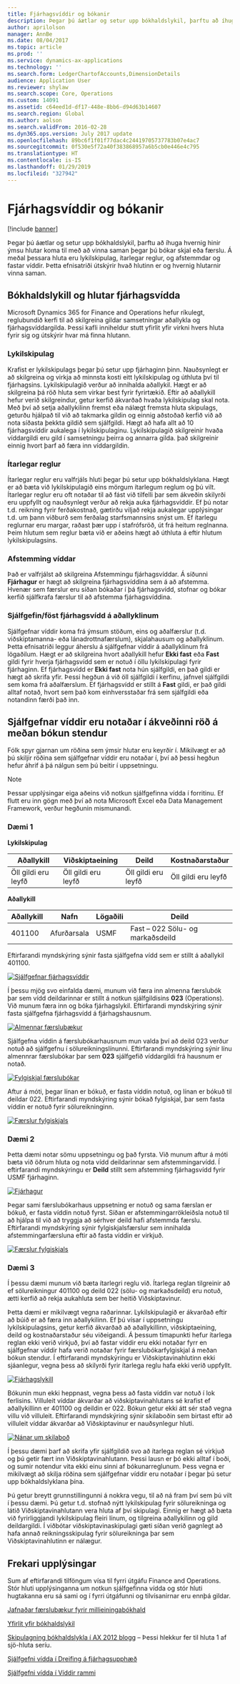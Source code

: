```yaml
---
title: Fjárhagsvíddir og bókanir
description: Þegar þú áætlar og setur upp bókhaldslykil, þarftu að íhuga hvernig hinir ýmsu hlutar koma til með að vinna saman þegar þú bókar skjal eða færslu. Á meðal þessara hluta eru lykilskipulag, ítarlegar reglur, og afstemmdar og fastar víddir. Þetta efnisatriði útskýrir hvað hlutinn er og hvernig hlutarnir vinna saman.
author: aprilolson
manager: AnnBe
ms.date: 08/04/2017
ms.topic: article
ms.prod: ''
ms.service: dynamics-ax-applications
ms.technology: ''
ms.search.form: LedgerChartofAccounts,DimensionDetails
audience: Application User
ms.reviewer: shylaw
ms.search.scope: Core, Operations
ms.custom: 14091
ms.assetid: c64eed1d-df17-448e-8bb6-d94d63b14607
ms.search.region: Global
ms.author: aolson
ms.search.validFrom: 2016-02-28
ms.dyn365.ops.version: July 2017 update
ms.openlocfilehash: 89bc6f1f01f77dac4c24419705737783b07e4ac7
ms.sourcegitcommit: 0f530e5f72a40f383868957a6b5cb0e446e4c795
ms.translationtype: HT
ms.contentlocale: is-IS
ms.lasthandoff: 01/29/2019
ms.locfileid: "327942"
---
```

# <a name="financial-dimensions-and-posting"></a>Fjárhagsvíddir og bókanir 

[!include [banner](../includes/banner.md)]

Þegar þú áætlar og setur upp bókhaldslykil, þarftu að íhuga hvernig hinir ýmsu hlutar koma til með að vinna saman þegar þú bókar skjal eða færslu. Á meðal þessara hluta eru lykilskipulag, ítarlegar reglur, og afstemmdar og fastar víddir. Þetta efnisatriði útskýrir hvað hlutinn er og hvernig hlutarnir vinna saman.

## <a name="chart-of-accounts-and-financial-dimension-components"></a>Bókhaldslykill og hlutar fjárhagsvídda

Microsoft Dynamics 365 for Finance and Operations hefur ríkulegt, reglubundið kerfi til að skilgreina gildar samsetningar aðallykla og fjárhagsvíddargilda. Þessi kafli inniheldur stutt yfirlit yfir virkni hvers hluta fyrir sig og útskýrir hvar má finna hlutann.

### <a name="account-structures"></a>Lykilskipulag

Krafist er lykilskipulags þegar þú setur upp fjárhaginn þinn. Nauðsynlegt er að skilgreina og virkja að minnsta kosti eitt lykilskipulag og úthluta því til fjárhagsins. Lykilskipulagið verður að innihalda aðallykil. Hægt er að skilgreina þá röð hluta sem virkar best fyrir fyrirtækið. Eftir að aðallykill hefur verið skilgreindur, getur kerfið ákvarðað hvaða lykilskipulag skal nota. Með því að setja aðallykilinn fremst eða nálægt fremsta hluta skipulags, geturðu hjálpað til við að takmarka gildin og einnig aðstoðað kerfið við að nota síðasta þekkta gildið sem sjálfgildi. Hægt að hafa allt að 10 fjárhagsvíddir aukalega í lykilskipulaginu. Lykilskipulagið skilgreinir hvaða víddargildi eru gild í samsetningu þeirra og annarra gilda. það skilgreinir einnig hvort þarf að færa inn víddargildin.

### <a name="advanced-rules"></a>Ítarlegar reglur

Ítarlegar reglur eru valfrjáls hluti þegar þú setur upp bókhaldslyklana. Hægt er að bæta við lykilskipulagið eins mörgum ítarlegum reglum og þú vilt. Ítarlegar reglur eru oft notaðar til að fást við tilfelli þar sem ákveðin skilyrði eru uppfyllt og nauðsynlegt verður að rekja auka fjárhagsvíddir. Ef þú notar t.d. reikning fyrir ferðakostnað, gætirðu viljað rekja aukalegar upplýsingar t.d. um þann viðburð sem ferðalag starfsmannsins snýst um. Ef ítarlegu reglurnar eru margar, raðast þær upp í stafrófsröð, út frá heitum reglnanna. Þeim hlutum sem reglur bæta við er aðeins hægt að úthluta á eftir hlutum lykilskipulagsins.

### <a name="balancing-dimension"></a>Afstemming víddar

Það er valfrjálst að skilgreina Afstemmingu fjárhagsvíddar. Á síðunni **Fjárhagur** er hægt að skilgreina fjárhagsvíddina sem á að afstemma. Hvenær sem færslur eru síðan bókaðar í þá fjárhagsvídd, stofnar og bókar kerfið sjálfkrafa færslur til að afstemma fjárhagsvíddina.

### <a name="defaultfixed-financial-dimensions-on-the-main-account"></a>Sjálfgefin/föst fjárhagsvídd á aðallyklinum

Sjálfgefnar víddir koma frá ýmsum stöðum, eins og aðalfærslur (t.d. viðskiptamanna- eða lánadrottnafærslum), skjalahausum og aðallyklinum. Þetta efnisatriði leggur áherslu á sjálfgefnar víddir á aðallyklinum frá lögaðilum. Hægt er að skilgreina hvort aðallykill hefur **Ekki fast** eða **Fast** gildi fyrir hverja fjárhagsvídd sem er notuð í öllu lykilskipulagi fyrir fjárhaginn. Ef fjárhagsvídd er **Ekki fast** nota hún sjálfgildi, en það gildi er hægt að skrifa yfir. Þessi hegðun á við öll sjálfgildi í kerfinu, jafnvel sjálfgildi sem koma frá aðalfærslum. Ef fjárhagsvídd er stillt á **Fast** gildi, er það gildi alltaf notað, hvort sem það kom einhversstaðar frá sem sjálfgildi eða notandinn færði það inn.

## <a name="order-in-which-default-dimensions-are-applied-during-posting"></a>Sjálfgefnar víddir eru notaðar í ákveðinni röð á meðan bókun stendur

Fólk spyr gjarnan um röðina sem ýmsir hlutar eru keyrðir í. Mikilvægt er að þú skiljir röðina sem sjálfgefnar víddir eru notaðar í, því að þessi hegðun hefur áhrif á þá nálgun sem þú beitir í uppsetningu.

> [!NOTE]
> Þessar upplýsingar eiga aðeins við notkun sjálfgefinna vídda í forritinu. Ef flutt eru inn gögn með því að nota Microsoft Excel eða Data Management Framework, verður hegðunin mismunandi.

### <a name="example-1"></a>Dæmi 1

**Lykilskipulag**

| Aðallykill            | Viðskiptaeining           | Deild              | Kostnaðarstaður             |
|-------------------------|-------------------------|-------------------------|-------------------------|
| Öll gildi eru leyfð | Öll gildi eru leyfð | Öll gildi eru leyfð | Öll gildi eru leyfð |

**Aðallykill**

| Aðallykill | Nafn          | Lögaðili | Deild                                 |
|--------------|---------------|--------------|--------------------------------------------|
| 401100       | Afurðarsala | USMF         | Fast – 022 Sölu- og markaðsdeild |

Eftirfarandi myndskýring sýnir fasta sjálfgefna vídd sem er stillt á aðallykil 401100.

[![Sjálfgefnar fjárhagsvíddir](./media/default-dimensions.png)](./media/default-dimensions.png)

Í þessu mjög svo einfalda dæmi, munum við færa inn almenna færslubók þar sem vídd deildarinnar er stillt á notkun sjálfgildisins **023** (Operations). Við munum færa inn og bóka fjárhagslykil. Eftirfarandi myndskýring sýnir fasta sjálfgefna fjárhagsvídd á fjárhagshausnum.

[![Almennar færslubækur](./media/general-journal.png)](./media/general-journal.png)

Sjálfgefna víddin á færslubókarhausnum mun valda því að deild 023 verður notuð að sjálfgefnu í sölureikningslínunni. Eftirfarandi myndskýring sýnir línu almennrar færslubókar þar sem **023** sjálfgefið víddargildi frá hausnum er notað.

[![Fylgiskjal færslubókar](./media/journal-voucher.png)](./media/journal-voucher.png)

Aftur á móti, þegar línan er bókuð, er fasta víddin notuð, og línan er bókuð til deildar 022. Eftirfarandi myndskýring sýnir bókað fylgiskjal, þar sem fasta víddin er notuð fyrir sölureikninginn.

[![Færslur fylgiskjals](./media/voucher-transactions.png)](./media/voucher-transactions.png)

### <a name="example-2"></a>Dæmi 2

Þetta dæmi notar sömu uppsetningu og það fyrsta. Við munum aftur á móti bæta við öðrum hluta og nota vídd deildarinnar sem afstemmingarvídd. Í eftirfarandi myndskýringu er **Deild** stillt sem afstemming fjárhagsvídd fyrir USMF fjárhaginn.

[![Fjárhagur](./media/ledger.png)](./media/ledger.png)

Þegar sami færslubókarhaus uppsetning er notuð og sama færslan er bókuð, er fasta víddin notuð fyrst. Síðan er afstemmingarrökleiðsla notuð til að hjálpa til við að tryggja að sérhver deild hafi afstemmda færslu. Eftirfarandi myndskýring sýnir fylgiskjalsfærslur sem innihalda afstemmingarfærsluna eftir að fasta víddin er virkjuð.

[![Færslur fylgiskjals](./media/voucher-transactions2.png)](./media/voucher-transactions2.png)

### <a name="example-3"></a>Dæmi 3

Í þessu dæmi munum við bæta ítarlegri reglu við. Ítarlega reglan tilgreinir að ef sölureikningur 401100 og deild 022 (sölu- og markaðsdeild) eru notuð, ætti kerfið að rekja aukahluta sem ber heitið Viðskiptavinur.

Þetta dæmi er mikilvægt vegna raðarinnar. Lykilskipulagið er ákvarðað eftir að búið er að færa inn aðallykilinn. Ef þú vísar í uppsetningu lykilskipulagsins, getur kerfið ákvarðað að aðallykillinn, viðskiptaeining, deild og kostnaðarstaður séu viðeigandi. Á þessum tímapunkti hefur ítarlega reglan ekki verið virkjuð, því að fastar víddir eru ekki notaðar fyrr en sjálfgefnar víddir hafa verið notaðar fyrir færslubókarfylgiskjal á meðan bókun stendur. Í eftirfarandi myndskýringu er Viðskiptavinahlutinn ekki sjáanlegur, vegna þess að skilyrði fyrir ítarlega reglu hafa ekki verið uppfyllt.

[![Fjárhagslykill](./media/drop-down.png)](./media/drop-down.png)

Bókunin mun ekki heppnast, vegna þess að fasta víddin var notuð í lok ferlisins. Villuleit víddar ákvarðar að viðskiptavinahlutans sé krafist ef aðallykillinn er 401100 og deildin er 022. Bókun getur ekki átt sér stað vegna villu við villuleit. Eftirfarandi myndskýring sýnir skilaboðin sem birtast eftir að villuleit víddar ákvarðar að Viðskiptavinur er nauðsynlegur hluti.

[![Nánar um skilaboð](./media/message.png)](./media/message.png)

Í þessu dæmi þarf að skrifa yfir sjálfgildið svo að ítarlega reglan sé virkjuð og þú getir fært inn Viðskiptavinahlutann. Þessi lausn er þó ekki alltaf í boði, og sumir notendur vita ekki einu sinni af bókunarreglunum. Þess vegna er mikilvægt að skilja röðina sem sjálfgefnar víddir eru notaðar í þegar þú setur upp bókhaldslyklana þína.

Þú getur breytt grunnstillingunni á nokkra vegu, til að ná fram því sem þú vilt í þessu dæmi. Þú getur t.d. stofnað nýtt lykilskipulag fyrir sölureikninga og látið Viðskiptavinahlutann vera hluta af því skipulagi. Einnig er hægt að bæta við fyrirliggjandi lykilskipulag fleiri línum, og tilgreina aðallykilinn og gild deildargildi. Í viðbótar viðskiptavinaskipulagi gæti síðan verið gagnlegt að hafa annað reikningsskipulag fyrir sölureikninga þar sem Viðskiptavinahlutinn er nálægur.

## <a name="additional-resources"></a>Frekari upplýsingar 

Sum af eftirfarandi tilföngum vísa til fyrri útgáfu Finance and Operations. Stór hluti upplýsinganna um notkun sjálfgefinna vídda og stór hluti hugtakanna eru sá sami og í fyrri útgáfunni og tilvísanirnar eru ennþá gildar.

[Jafnaðar færslubækur fyrir millieiningabókhald](example-balanced-journals-interunit-accounting.md)

[Yfirlit yfir bókhaldslykil](plan-chart-of-accounts.md) 

[Skipulagning bókhaldslykla í AX 2012 blogg](https://blogs.msdn.microsoft.com/axsa/2014/06/12/planning-your-chart-of-accounts-in-ax-2012-part-1-of-7/) – Þessi hlekkur fer til hluta 1 af sjö-hluta seríu.

[Sjálfgefni vídda í Dreifing á fjárhagsupphæð](https://blogs.msdn.microsoft.com/ax_gfm_framework_team_blog/2013/12/16/dimension-defaulting-in-accounting-distributions-part-1-introduction/)

[Sjálfgefni vídda í Víddir rammi](https://blogs.msdn.microsoft.com/ax_gfm_framework_team_blog/2014/09/)
